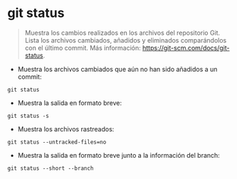 # git status

> Muestra los cambios realizados en los archivos del repositorio Git.
> Lista los archivos cambiados, añadidos y eliminados comparándolos con el último commit.
> Más información: <https://git-scm.com/docs/git-status>.

- Muestra los archivos cambiados que aún no han sido añadidos a un commit:

`git status`

- Muestra la salida en formato breve:

`git status -s`

- Muestra los archivos rastreados:

`git status --untracked-files=no`

- Muestra la salida en formato breve junto a la información del branch:

`git status --short --branch`
